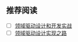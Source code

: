 



## 推荐阅读


- [ ] [领域驱动设计和开发实战](http://www.infoq.com/cn/articles/ddd-in-practice)
- [ ] [领域驱动设计实现之路](http://www.infoq.com/cn/articles/implementation-road-of-domain-driven-design)